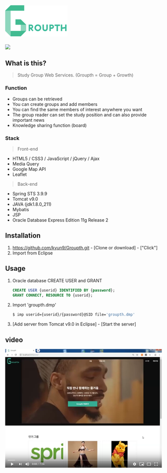 <h1><img src="logo_가로형.png" width =200></h1>

 <img src="https://img.shields.io/badge/SpringMVC-5.0.2.RELEASE-brightgreen.svg">

## What is this?

> Study Group Web Services. (Groupth = Group + Growth)

### Function

- Groups can be retrieved
- You can create groups and add members
- You can find the same members of interest anywhere you want
- The group reader can set the study position and can also provide important news
- Knowledge sharing function (board)



### Stack

> Front-end

- HTML5 / CSS3 / JavaScript / jQuery / Ajax 
- Media Query
- Google Map API
- Leaflet

> Back-end

- Spring STS 3.9.9
- Tomcat v9.0
- JAVA (jdk1.8.0_211)
- Mybatis
- JSP
- Oracle Database Express Edition 11g Release 2



## Installation

1. https://github.com/kyun9/Groupth.git  - [Clone or download] - ["Click"]
2. Import from Eclipse



## Usage

1. Oracle database CREATE USER and GRANT

   ```sql
   CREATE USER {userid} IDENTIFIED BY {password};
   GRANT CONNECT, RESOURCE TO {userid};
   ```

2. Import 'groupth.dmp'

   ```bash 
   $ imp userid={userid}/{password}@SID file='groupth.dmp' 
   ```

3. [Add server from Tomcat v9.0 in Eclipse] - [Start the server]



## video

[![Watch the video](Groupth.PNG)](https://www.youtube.com/watch?v=UFqDNVF4j3I)
